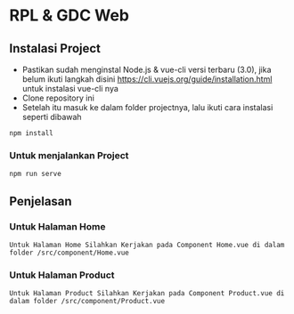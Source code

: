 # RPL & GDC Web

## Instalasi Project

- Pastikan sudah menginstal Node.js & vue-cli versi terbaru (3.0), jika belum ikuti langkah disini https://cli.vuejs.org/guide/installation.html untuk instalasi vue-cli nya
- Clone repository ini
- Setelah itu masuk ke dalam folder projectnya, lalu ikuti cara instalasi seperti dibawah

```
npm install
```

### Untuk menjalankan Project
```
npm run serve
```


## Penjelasan

### Untuk Halaman Home
```
Untuk Halaman Home Silahkan Kerjakan pada Component Home.vue di dalam folder /src/component/Home.vue
```

### Untuk Halaman Product
```
Untuk Halaman Product Silahkan Kerjakan pada Component Product.vue di dalam folder /src/component/Product.vue
```
